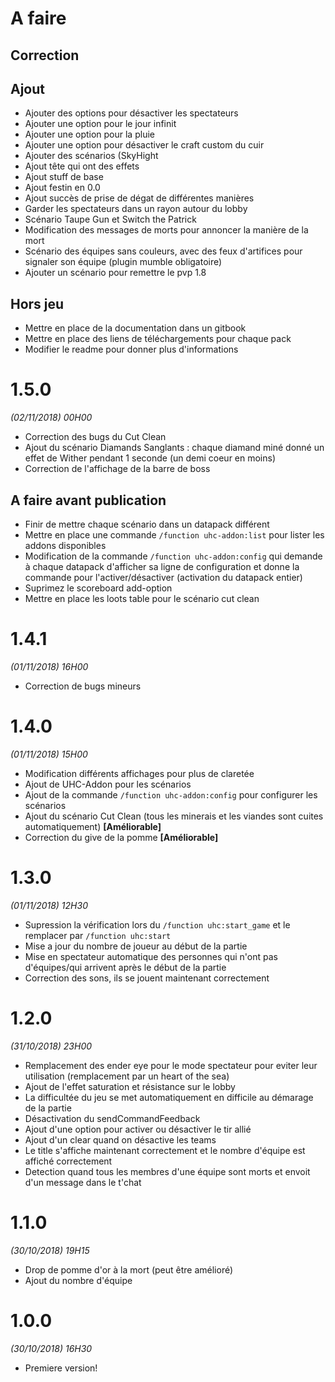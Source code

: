 # A faire
## Correction

## Ajout
- Ajouter des options pour désactiver les spectateurs
- Ajouter une option pour le jour infinit
- Ajouter une option pour la pluie
- Ajouter une option pour désactiver le craft custom du cuir
- Ajouter des scénarios (SkyHight
- Ajout tête qui ont des effets
- Ajout stuff de base
- Ajout festin en 0.0
- Ajout succès de prise de dégat de différentes manières
- Garder les spectateurs dans un rayon autour du lobby
- Scénario Taupe Gun et Switch the Patrick
- Modification des messages de morts pour annoncer la manière de la mort
- Scénario des équipes sans couleurs, avec des feux d'artifices pour signaler son équipe (plugin mumble obligatoire)
- Ajouter un scénario pour remettre le pvp 1.8

## Hors jeu
- Mettre en place de la documentation dans un gitbook
- Mettre en place des liens de téléchargements pour chaque pack
- Modifier le readme pour donner plus d'informations

# 1.5.0
*(02/11/2018) 00H00*
- Correction des bugs du Cut Clean
- Ajout du scénario Diamands Sanglants : chaque diamand miné donné un effet de Wither pendant 1 seconde (un demi coeur en moins)
- Correction de l'affichage de la barre de boss
## A faire avant publication
- Finir de mettre chaque scénario dans un datapack différent
- Mettre en place une commande `/function uhc-addon:list` pour lister les addons disponibles
- Modification de la commande `/function uhc-addon:config` qui demande à chaque datapack d'afficher sa ligne de configuration et donne la commande pour l'activer/désactiver (activation du datapack entier)
- Suprimez le scoreboard add-option
- Mettre en place les loots table pour le scénario cut clean

# 1.4.1
*(01/11/2018) 16H00*
- Correction de bugs mineurs

# 1.4.0
*(01/11/2018) 15H00*
- Modification différents affichages pour plus de claretée
- Ajout de UHC-Addon pour les scénarios
- Ajout de la commande `/function uhc-addon:config` pour configurer les scénarios
- Ajout du scénario Cut Clean (tous les minerais et les viandes sont cuites automatiquement) **[Améliorable]**
- Correction du give de la pomme **[Améliorable]**

# 1.3.0
*(01/11/2018) 12H30*
- Supression la vérification lors du `/function uhc:start_game` et le remplacer par `/function uhc:start`
- Mise a jour du nombre de joueur au début de la partie
- Mise en spectateur automatique des personnes qui n'ont pas d'équipes/qui arrivent après le début de la partie
- Correction des sons, ils se jouent maintenant correctement

# 1.2.0
*(31/10/2018) 23H00*
- Remplacement des ender eye pour le mode spectateur pour eviter leur utilisation (remplacement par un heart of the sea)
- Ajout de l'effet saturation et résistance sur le lobby
- La difficultée du jeu se met automatiquement en difficile au démarage de la partie
- Désactivation du sendCommandFeedback
- Ajout d'une option pour activer ou désactiver le tir allié
- Ajout d'un clear quand on désactive les teams
- Le title s'affiche maintenant correctement et le nombre d'équipe est affiché correctement
- Detection quand tous les membres d'une équipe sont morts et envoit d'un message dans le t'chat

# 1.1.0
*(30/10/2018) 19H15*
- Drop de pomme d'or à la mort (peut être amélioré)
- Ajout du nombre d'équipe 

# 1.0.0
*(30/10/2018) 16H30*
- Premiere version!
